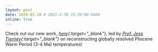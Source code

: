 ```yaml
---
layout: post
date: 2025-01-28 # 2021-3-30 15:59:00-0400
inline: true
---
```


Check out our new work, <i>[here](https://agupubs.onlinelibrary.wiley.com/doi/full/10.1029/2024AV001356){:target="\_blank"}</i>, led by <i>[Prof. Jess Tierney](https://www.geo.arizona.edu/~jesst/){:target="\_blank"}</i> on reconstructing globally resolved Pliocene Warm Period (3-4 Ma) temperatures!
